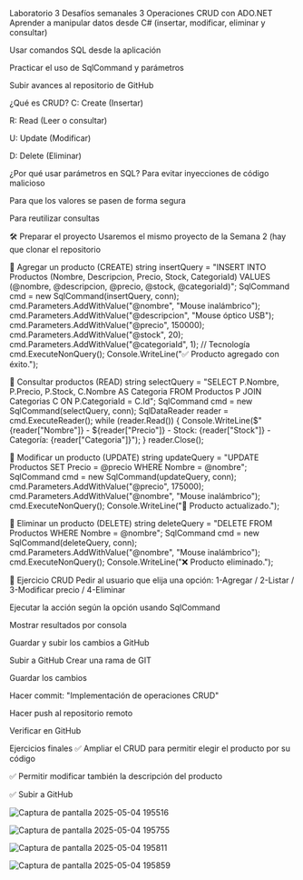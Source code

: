 Laboratorio 3
Desafíos semanales 3
Operaciones CRUD con ADO.NET
Aprender a manipular datos desde C# (insertar, modificar, eliminar y consultar)


Usar comandos SQL desde la aplicación


Practicar el uso de SqlCommand y parámetros


Subir avances al repositorio de GitHub



¿Qué es CRUD?
C: Create (Insertar)


R: Read (Leer o consultar)


U: Update (Modificar)


D: Delete (Eliminar)


¿Por qué usar parámetros en SQL?
Para evitar inyecciones de código malicioso


Para que los valores se pasen de forma segura


Para reutilizar consultas



🛠️ Preparar el proyecto
Usaremos el mismo proyecto de la Semana 2 (hay que clonar el repositorio

🔹 Agregar un producto (CREATE)
string insertQuery = "INSERT INTO Productos (Nombre, Descripcion, Precio, Stock, CategoriaId) VALUES (@nombre, @descripcion, @precio, @stock, @categoriaId)";
SqlCommand cmd = new SqlCommand(insertQuery, conn);
cmd.Parameters.AddWithValue("@nombre", "Mouse inalámbrico");
cmd.Parameters.AddWithValue("@descripcion", "Mouse óptico USB");
cmd.Parameters.AddWithValue("@precio", 150000);
cmd.Parameters.AddWithValue("@stock", 20);
cmd.Parameters.AddWithValue("@categoriaId", 1); // Tecnología
cmd.ExecuteNonQuery();
Console.WriteLine("✅ Producto agregado con éxito.");

🔹 Consultar productos (READ)
string selectQuery = "SELECT P.Nombre, P.Precio, P.Stock, C.Nombre AS Categoria FROM Productos P JOIN Categorias C ON P.CategoriaId = C.Id";
SqlCommand cmd = new SqlCommand(selectQuery, conn);
SqlDataReader reader = cmd.ExecuteReader();
while (reader.Read())
{
    Console.WriteLine($"{reader["Nombre"]} - ${reader["Precio"]} - Stock: {reader["Stock"]} - Categoría: {reader["Categoria"]}");
}
reader.Close();


🔹 Modificar un producto (UPDATE)
string updateQuery = "UPDATE Productos SET Precio = @precio WHERE Nombre = @nombre";
SqlCommand cmd = new SqlCommand(updateQuery, conn);
cmd.Parameters.AddWithValue("@precio", 175000);
cmd.Parameters.AddWithValue("@nombre", "Mouse inalámbrico");
cmd.ExecuteNonQuery();
Console.WriteLine("🔄 Producto actualizado.");

🔹 Eliminar un producto (DELETE)
string deleteQuery = "DELETE FROM Productos WHERE Nombre = @nombre";
SqlCommand cmd = new SqlCommand(deleteQuery, conn);
cmd.Parameters.AddWithValue("@nombre", "Mouse inalámbrico");
cmd.ExecuteNonQuery();
Console.WriteLine("❌ Producto eliminado.");


🎯 Ejercicio CRUD
Pedir al usuario que elija una opción:
 1-Agregar / 2-Listar / 3-Modificar precio / 4-Eliminar


Ejecutar la acción según la opción usando SqlCommand


Mostrar resultados por consola


Guardar y subir los cambios a GitHub

Subir a GitHub
Crear una rama de GIT

Guardar los cambios


Hacer commit: "Implementación de operaciones CRUD"


Hacer push al repositorio remoto


Verificar en GitHub

Ejercicios finales
✅ Ampliar el CRUD para permitir elegir el producto por su código

✅ Permitir modificar también la descripción del producto

✅ Subir a GitHub

![Captura de pantalla 2025-05-04 195516](https://github.com/user-attachments/assets/7d08ecea-cf23-4ce3-9387-15ec04a2f7a6)


![Captura de pantalla 2025-05-04 195755](https://github.com/user-attachments/assets/51911aa6-2e36-4ef1-a525-d22c29113e98)


![Captura de pantalla 2025-05-04 195811](https://github.com/user-attachments/assets/912149ed-d6a9-4977-9b0c-1b195b52d770)


![Captura de pantalla 2025-05-04 195859](https://github.com/user-attachments/assets/61805bff-95b9-48aa-8725-950e66df7d40)
